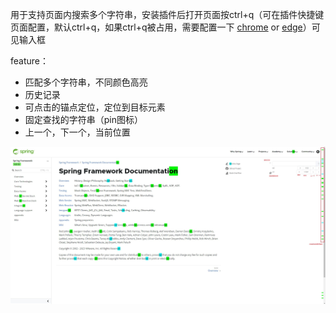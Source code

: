 用于支持页面内搜索多个字符串，安装插件后打开页面按ctrl+q（可在插件快捷键页面配置，默认ctrl+q，如果ctrl+q被占用，需要配置一下 [chrome](chrome://extensions/shortcuts) or [edge](edge://extensions/shortcuts)）可见输入框

feature：

* 匹配多个字符串，不同颜色高亮
* 历史记录
* 可点击的锚点定位，定位到目标元素
* 固定查找的字符串（pin图标）
* 上一个，下一个，当前位置

![](readme.pic/1.jpg)
